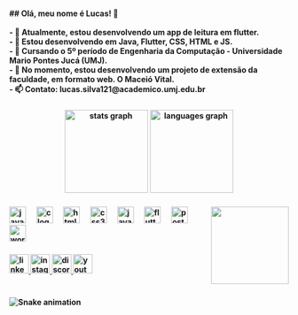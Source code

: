<h4 align="left">## Olá, meu nome é Lucas! 👋<br><br>- 🔭 Atualmente, estou desenvolvendo um app de leitura em flutter.<br>- 🌱 Estou desenvolvendo em Java, Flutter, CSS, HTML e JS.<br>- 📝 Cursando o 5º período de Engenharia da Computação - Universidade Mario Pontes Jucá (UMJ).<br>- 👯 No momento, estou desenvolvendo um projeto de extensão da faculdade, em formato web. O <b> Maceió Vital. <b><br>- 📫 Contato: <b> lucas.silva121@academico.umj.edu.br <b></h4>

###

<div align="center">
  <img src="https://github-readme-stats.vercel.app/api?username=lcszera&hide_title=false&hide_rank=false&show_icons=true&include_all_commits=true&count_private=true&disable_animations=false&theme=react&locale=pt-br&hide_border=false&custom_title=Estat%C3%ADsticas" height="150" alt="stats graph"  />
  <img src="https://github-readme-stats.vercel.app/api/top-langs?username=lcszera&locale=pt-br&hide_title=false&layout=compact&card_width=320&langs_count=5&theme=react&hide_border=false" height="150" alt="languages graph"  />
</div>

###

<img align="right" height="140" src="https://media2.giphy.com/media/v1.Y2lkPTc5MGI3NjExcmFxZTBpa3hzajRwYW4xMmhwdjljdDA5enN6ZnEwNjE0dWE4MGR6YyZlcD12MV9pbnRlcm5hbF9naWZfYnlfaWQmY3Q9Zw/78XCFBGOlS6keY1Bil/giphy.gif"  />

###

<div align="left">
  <img src="https://cdn.jsdelivr.net/gh/devicons/devicon/icons/java/java-original.svg" height="30" alt="java logo"  />
  <img width="12" />
  <img src="https://cdn.jsdelivr.net/gh/devicons/devicon/icons/c/c-original.svg" height="30" alt="c logo"  />
  <img width="12" />
  <img src="https://cdn.jsdelivr.net/gh/devicons/devicon/icons/html5/html5-original.svg" height="30" alt="html5 logo"  />
  <img width="12" />
  <img src="https://cdn.jsdelivr.net/gh/devicons/devicon/icons/css3/css3-original.svg" height="30" alt="css3 logo"  />
  <img width="12" />
  <img src="https://cdn.jsdelivr.net/gh/devicons/devicon/icons/javascript/javascript-original.svg" height="30" alt="javascript logo"  />
  <img width="12" />
  <img src="https://cdn.jsdelivr.net/gh/devicons/devicon/icons/flutter/flutter-original.svg" height="30" alt="flutter logo"  />
  <img width="12" />
  <img src="https://cdn.simpleicons.org/postgresql/4169E1" height="30" alt="postgresql logo"  />
  <img width="12" />
  <img src="https://cdn.simpleicons.org/wordpress/21759B" height="30" alt="wordpress logo"  />
</div>

###

<div align="left">
  <a href="https://www.linkedin.com/in/lucas-menezes-2113a2280/" target="_blank">
    <img src="https://img.shields.io/static/v1?message=LinkedIn&logo=linkedin&label=&color=0077B5&logoColor=white&labelColor=&style=for-the-badge" height="35" alt="linkedin logo"  />
  </a>
  <a href="https://www.instagram.com/lucas.mnzes/" target="_blank">
    <img src="https://img.shields.io/static/v1?message=Instagram&logo=instagram&label=&color=E4405F&logoColor=white&labelColor=&style=for-the-badge" height="35" alt="instagram logo"  />
  </a>
  <a href="https://discord.gg/HzyuMNGKZe" target="_blank">
    <img src="https://img.shields.io/static/v1?message=Discord&logo=discord&label=&color=7289DA&logoColor=white&labelColor=&style=for-the-badge" height="35" alt="discord logo"  />
  </a>
  <a href="https://www.youtube.com/@Loki-zw7ym" target="_blank">
    <img src="https://img.shields.io/static/v1?message=Youtube&logo=youtube&label=&color=FF0000&logoColor=white&labelColor=&style=for-the-badge" height="35" alt="youtube logo"  />
  </a>
</div>

###

<br clear="both">

<img src="https://raw.githubusercontent.com/lcszera/lcszera/output/snake.svg" alt="Snake animation" />

###
